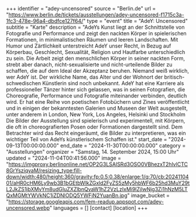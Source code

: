 +++
identifier = "adey-uncensored"
source = "Berlin.de"
url = "https://www.berlin.de/tickets/ausstellungen/adey-uncensored-f1715c3a-1fc3-478e-96a4-dbdfce127f64/"
type = "event"
title = "AdeY: Uncensored"
subtitle = "Karte"
description = "AdeYs Kunst liegt an der Schnittstelle von Fotografie und Performance und zeigt den nackten Körper in spielerischen Formationen, in minimalistischen Räumen und leeren Landschaften.
Mit Humor und Zärtlichkeit unterstreicht AdeY unser Recht, in Bezug auf Körperbau, Geschlecht, Sexualität, Religion und Hautfarbe unterschiedlich zu sein. Die Arbeit zeigt den menschlichen Körper in seiner nackten Form, strebt aber danach, nicht-sexualisierte und nicht-urteilende Bilder zu schaffen, die auf dem Ideal der Akzeptanz beruhen. Niemand weiß wirklich, wer AdeY ist.
Der wirkliche Name, das Alter und der Wohnort der britisch-schwedischen Künstlerin sind noch unbekannt. AdeY hat eine Karriere als professioneller Tänzer hinter sich gelassen, was in seinen Fotografien, die Choreografie, Performance und Fotografie miteinander verbinden, deutlich wird. Er hat eine Reihe von poetischen Fotobüchern und Zines veröffentlicht und in einigen der bekanntesten Galerien und Museen der Welt ausgestellt, unter anderem in London, New York, Los Angeles, Helsinki und Stockholm Die Bilder der Ausstellung sind spielerisch und experimentell, mit Körpern, die oft in choreografierten Posen oder Formationen dargestellt sind. Dem Betrachter wird das Recht eingeräumt, die Bilder zu interpretieren, was ein wichtiger Teil von AdeYs künstlerischem Schaffen ist."
start_date = "2024-09-13T00:00:00.000"
end_date = "2024-11-30T00:00:00.000"
category = "Ausstellungen"
organizer = "Samstag, 14. September 2024, 15:00 Uhr"
updated = "2024-11-04T00:41:56.000"
image = "https://imgproxy.berlinonline.net/OP2G3LSAlSRd3OSO0VBhezxT2hlvlCTC8GrYsziqyaM/resizing_type:fill-down/width:480/height:360/gravity:fp:0.5:0.38/enlarge:1/q:70/cb:2024110401/aHR0cHM6Ly9wb3B1bGEtbWlkZGxld2FyZS5zMy5hbWF6b25hd3MuY29tL2JkZS1jbXMvYm8udGIuZXZlbnQvaW1hZ2VzLzIxMi9lZjIwNjg3Zi1hNzM5LTQxMGMtYWVkNC1iZDNlODQ5YWFjN2YuanBn.jpg"
image_bucket = "https://storage.googleapis.com/fem-readup.appspot.com/adey-uncensored.webp"
languages = []
[contact]
[location]
+++